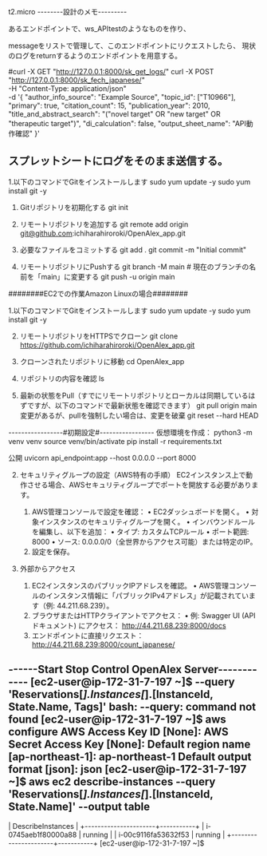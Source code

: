 t2.micro
--------設計のメモ---------

あるエンドポイントで、ws_APItestのようなものを作り、

messageをリストで管理して、このエンドポイントにリクエストしたら、
現状のログをreturnするようのエンドポイントを用意する。

#curl -X GET "http://127.0.0.1:8000/sk_get_logs/"
curl -X POST "http://127.0.0.1:8000/sk_fech_japanese/" \
     -H "Content-Type: application/json" \
     -d '{
           "author_info_source": "Example Source",
           "topic_id": ["T10966"],
           "primary": true,
           "citation_count": 15,
           "publication_year": 2010,
           "title_and_abstract_search": "(\"novel target\" OR \"new target\" OR \"therapeutic target\")",
           "di_calculation": false,
           "output_sheet_name": "API動作確認"
         }'



スプレットシートにログをそのまま送信する。
--------------------------
1.以下のコマンドでGitをインストールします
sudo yum update -y
sudo yum install git -y

1. Gitリポジトリを初期化する
git init

2. リモートリポジトリを追加する
git remote add origin git@github.com:ichiharahiroroki/OpenAlex_app.git

3. 必要なファイルをコミットする
git add .
git commit -m "Initial commit"


4. リモートリポジトリにPushする
git branch -M main  # 現在のブランチの名前を「main」に変更する
git push -u origin main



########EC2での作業Amazon Linuxの場合########

1.以下のコマンドでGitをインストールします
sudo yum update -y
sudo yum install git -y

2. リモートリポジトリをHTTPSでクローン
git clone https://github.com/ichiharahiroroki/OpenAlex_app.git

3. クローンされたリポジトリに移動
cd OpenAlex_app

4. リポジトリの内容を確認
ls

5. 最新の状態をPull（すでにリモートリポジトリとローカルは同期しているはずですが、以下のコマンドで最新状態を確認できます）
git pull origin main
変更があるが、pullを強制したい場合は、変更を破棄
git reset --hard HEAD


-----------------#初期設定#-----------------
仮想環境を作成：
python3 -m venv venv
source venv/bin/activate
pip install -r requirements.txt

公開
uvicorn api_endpoint:app --host 0.0.0.0 --port 8000

2. セキュリティグループの設定（AWS特有の手順）
EC2インスタンス上で動作させる場合、AWSセキュリティグループでポートを開放する必要があります。
	1.	AWS管理コンソールで設定を確認：
	•	EC2ダッシュボードを開く。
	•	対象インスタンスのセキュリティグループを開く。
	•	インバウンドルールを編集し、以下を追加：
	•	タイプ: カスタムTCPルール
	•	ポート範囲: 8000
	•	ソース: 0.0.0.0/0（全世界からアクセス可能）または特定のIP。
	2.	設定を保存。

3. 外部からアクセス
	1.	EC2インスタンスのパブリックIPアドレスを確認。
	•	AWS管理コンソールのインスタンス情報に「パブリックIPv4アドレス」が記載されています（例: 44.211.68.239）。
	2.	ブラウザまたはHTTPクライアントでアクセス：
	•	例: Swagger UI (APIドキュメント) にアクセス：
        http://44.211.68.239:8000/docs
    3.	エンドポイントに直接リクエスト：
        http://44.211.68.239:8000/count_japanese/





------Start Stop Control OpenAlex Server------------
[ec2-user@ip-172-31-7-197 ~]$ --query 'Reservations[*].Instances[*].[InstanceId, State.Name, Tags]'
bash: --query: command not found
[ec2-user@ip-172-31-7-197 ~]$ aws configure
AWS Access Key ID [None]: 
AWS Secret Access Key [None]: 
Default region name [ap-northeast-1]: ap-northeast-1
Default output format [json]: json
[ec2-user@ip-172-31-7-197 ~]$ aws ec2 describe-instances --query 'Reservations[*].Instances[*].[InstanceId, State.Name]' --output table
------------------------------------
|         DescribeInstances        |
+----------------------+-----------+
|  i-0745aeb1f80000a88 |  running  |
|  i-00c9116fa53632f53 |  running  |
+----------------------+-----------+
[ec2-user@ip-172-31-7-197 ~]$ 


